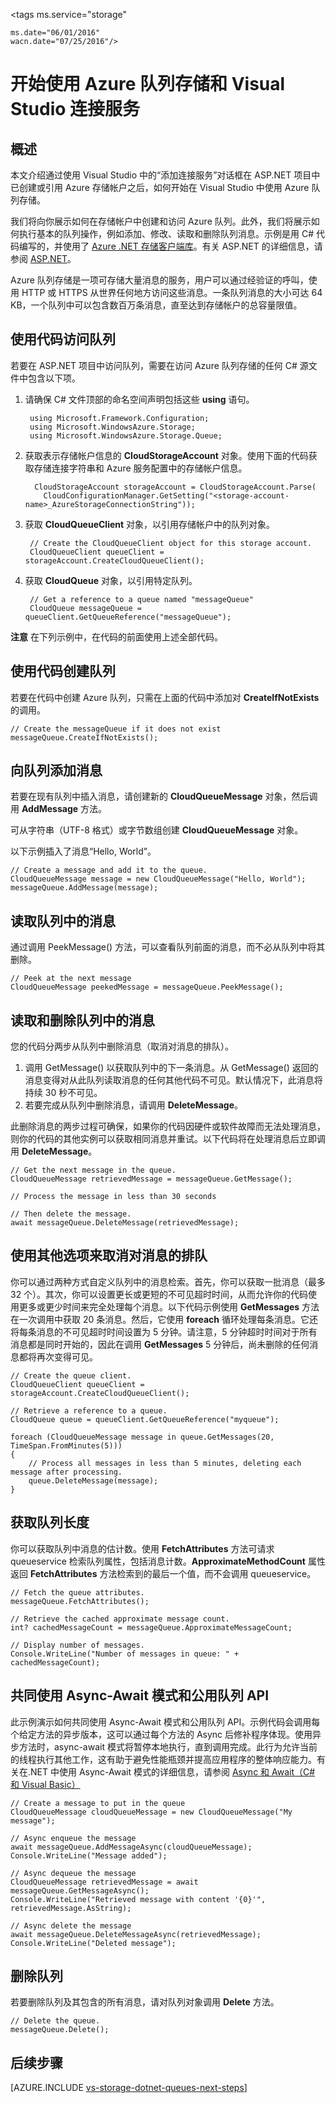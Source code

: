 <properties
	pageTitle="开始使用队列存储和 Visual Studio 连接服务 (ASP.NET) | Azure"
	description="在使用 Visual Studio 连接服务连接到存储帐户后，如何开始在 Visual Studio 的 ASP.NET 项目中使用 Azure 队列存储"
	services="storage"
	documentationCenter=""
	authors="TomArcher"
	manager="douge"
	editor=""/>

<tags ms.service="storage"

	ms.date="06/01/2016"
	wacn.date="07/25/2016"/>

# 开始使用 Azure 队列存储和 Visual Studio 连接服务

## 概述

本文介绍通过使用 Visual Studio 中的“添加连接服务”对话框在 ASP.NET 项目中已创建或引用 Azure 存储帐户之后，如何开始在 Visual Studio 中使用 Azure 队列存储。

我们将向你展示如何在存储帐户中创建和访问 Azure 队列。此外，我们将展示如何执行基本的队列操作，例如添加、修改、读取和删除队列消息。示例是用 C# 代码编写的，并使用了 [Azure .NET 存储客户端库](https://msdn.microsoft.com/zh-cn/library/azure/dn261237.aspx)。有关 ASP.NET 的详细信息，请参阅 [ASP.NET](http://www.asp.net)。

Azure 队列存储是一项可存储大量消息的服务，用户可以通过经验证的呼叫，使用 HTTP 或 HTTPS 从世界任何地方访问这些消息。一条队列消息的大小可达 64 KB，一个队列中可以包含数百万条消息，直至达到存储帐户的总容量限值。

## 使用代码访问队列

若要在 ASP.NET 项目中访问队列，需要在访问 Azure 队列存储的任何 C# 源文件中包含以下项。

1. 请确保 C# 文件顶部的命名空间声明包括这些 **using** 语句。

		using Microsoft.Framework.Configuration;
		using Microsoft.WindowsAzure.Storage;
		using Microsoft.WindowsAzure.Storage.Queue;

2. 获取表示存储帐户信息的 **CloudStorageAccount** 对象。使用下面的代码获取存储连接字符串和 Azure 服务配置中的存储帐户信息。

		 CloudStorageAccount storageAccount = CloudStorageAccount.Parse(
		   CloudConfigurationManager.GetSetting("<storage-account-name>_AzureStorageConnectionString"));

3. 获取 **CloudQueueClient** 对象，以引用存储帐户中的队列对象。

	    // Create the CloudQueueClient object for this storage account.
    	CloudQueueClient queueClient = storageAccount.CreateCloudQueueClient();

4. 获取 **CloudQueue** 对象，以引用特定队列。

    	// Get a reference to a queue named "messageQueue"
	    CloudQueue messageQueue = queueClient.GetQueueReference("messageQueue");


**注意** 在下列示例中，在代码的前面使用上述全部代码。

## 使用代码创建队列

若要在代码中创建 Azure 队列，只需在上面的代码中添加对 **CreateIfNotExists** 的调用。

	// Create the messageQueue if it does not exist
	messageQueue.CreateIfNotExists();

## 向队列添加消息

若要在现有队列中插入消息，请创建新的 **CloudQueueMessage** 对象，然后调用 **AddMessage** 方法。

可从字符串（UTF-8 格式）或字节数组创建 **CloudQueueMessage** 对象。

以下示例插入了消息“Hello, World”。

	// Create a message and add it to the queue.
	CloudQueueMessage message = new CloudQueueMessage("Hello, World");
	messageQueue.AddMessage(message);

## 读取队列中的消息

通过调用 PeekMessage() 方法，可以查看队列前面的消息，而不必从队列中将其删除。

	// Peek at the next message
    CloudQueueMessage peekedMessage = messageQueue.PeekMessage();

## 读取和删除队列中的消息

您的代码分两步从队列中删除消息（取消对消息的排队）。
1. 调用 GetMessage() 以获取队列中的下一条消息。从 GetMessage() 返回的消息变得对从此队列读取消息的任何其他代码不可见。默认情况下，此消息将持续 30 秒不可见。
2.	若要完成从队列中删除消息，请调用 **DeleteMessage**。

此删除消息的两步过程可确保，如果你的代码因硬件或软件故障而无法处理消息，则你的代码的其他实例可以获取相同消息并重试。以下代码将在处理消息后立即调用 **DeleteMessage**。

	// Get the next message in the queue.
	CloudQueueMessage retrievedMessage = messageQueue.GetMessage();

	// Process the message in less than 30 seconds

	// Then delete the message.
	await messageQueue.DeleteMessage(retrievedMessage);


## 使用其他选项来取消对消息的排队

你可以通过两种方式自定义队列中的消息检索。首先，你可以获取一批消息（最多 32 个）。其次，你可以设置更长或更短的不可见超时时间，从而允许你的代码使用更多或更少时间来完全处理每个消息。以下代码示例使用 **GetMessages** 方法在一次调用中获取 20 条消息。然后，它使用 **foreach** 循环处理每条消息。它还将每条消息的不可见超时时间设置为 5 分钟。请注意，5 分钟超时时间对于所有消息都是同时开始的，因此在调用 **GetMessages** 5 分钟后，尚未删除的任何消息都将再次变得可见。

    // Create the queue client.
    CloudQueueClient queueClient = storageAccount.CreateCloudQueueClient();

    // Retrieve a reference to a queue.
    CloudQueue queue = queueClient.GetQueueReference("myqueue");

    foreach (CloudQueueMessage message in queue.GetMessages(20, TimeSpan.FromMinutes(5)))
    {
        // Process all messages in less than 5 minutes, deleting each message after processing.
        queue.DeleteMessage(message);
    }

## 获取队列长度

你可以获取队列中消息的估计数。使用 **FetchAttributes** 方法可请求 queueservice 检索队列属性，包括消息计数。**ApproximateMethodCount** 属性返回 **FetchAttributes** 方法检索到的最后一个值，而不会调用 queueservice。

	// Fetch the queue attributes.
	messageQueue.FetchAttributes();

    // Retrieve the cached approximate message count.
    int? cachedMessageCount = messageQueue.ApproximateMessageCount;

	// Display number of messages.
	Console.WriteLine("Number of messages in queue: " + cachedMessageCount);

## 共同使用 Async-Await 模式和公用队列 API

此示例演示如何共同使用 Async-Await 模式和公用队列 API。示例代码会调用每个给定方法的异步版本，这可以通过每个方法的 Async 后修补程序体现。使用异步方法时，async-await 模式将暂停本地执行，直到调用完成。此行为允许当前的线程执行其他工作，这有助于避免性能瓶颈并提高应用程序的整体响应能力。有关在.NET 中使用 Async-Await 模式的详细信息，请参阅 [Async 和 Await（C# 和 Visual Basic）](https://msdn.microsoft.com/zh-cn/library/hh191443.aspx)

    // Create a message to put in the queue
    CloudQueueMessage cloudQueueMessage = new CloudQueueMessage("My message");

    // Async enqueue the message
    await messageQueue.AddMessageAsync(cloudQueueMessage);
    Console.WriteLine("Message added");

    // Async dequeue the message
    CloudQueueMessage retrievedMessage = await messageQueue.GetMessageAsync();
    Console.WriteLine("Retrieved message with content '{0}'", retrievedMessage.AsString);

    // Async delete the message
    await messageQueue.DeleteMessageAsync(retrievedMessage);
    Console.WriteLine("Deleted message");

## 删除队列

若要删除队列及其包含的所有消息，请对队列对象调用 **Delete** 方法。

    // Delete the queue.
    messageQueue.Delete();

## 后续步骤

[AZURE.INCLUDE [vs-storage-dotnet-queues-next-steps](../../includes/vs-storage-dotnet-queues-next-steps.md)]

<!---HONumber=Mooncake_0718_2016-->